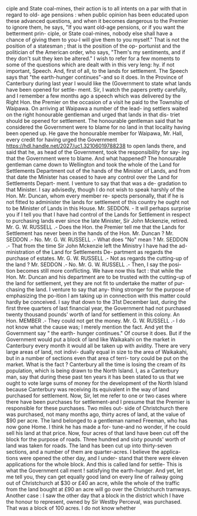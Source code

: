 ciple and State coal-mines, their action is to all intents on a par with that in regard to old- age pensions : when public opinion has been educated upon these advanced questions, and when it becomes dangerous to the Premier to ignore them, he says, "If you want old-age pensions, or if you want the betterment prin- ciple, or State coal-mines, nobody else shall have a chance of giving them to you-I will give them to you myself." That is not the position of a statesman ; that is the position of the op- portunist and the politician of the American order, who says, "Them's my sentiments, and if they don't suit they ken be altered." I wish to refer for a few moments to some of the questions which are dealt with in this very leng: hy. if not important, Speech. And, first of all, to the lands for settlement. The Speech says that "the earth-hunger continues"-and so it does. In the Province of Canterbury during last year I would like the (Government to state what lands have been opened for settle- ment. Sir, I watch the papers pretty carefully, and I remember a few months ago a speech which was delivered by the Right Hon. the Premier on the occasion of a visit he paid to the Township of Waipawa. On arriving at Waipawa a number of the lead- ing settlers waited on the right honourable gentleman and urged that lands in that dis- triet should be opened for settlement. The honourable gentleman said that he considered the Government were to blame for no land in that locality having been opened up. He gave the honourable member for Waipawa, Mr. Hall, every credit for having urged the Government https://hdl.handle.net/2027/uc1.32106019788238 to open lands there, and said that he, as head of the Government, took the responsibility for say- ing that the Government were to blame. And what happened? The honourable gentleman came down to Wellington and took the whole of the Land for Settlements Department out of the hands of the Minister of Lands, and from that date the Minister has ceased to have any control over the Land for Settlements Depart- ment. I venture to say that that was a de- gradation to that Minister. I say advisedly, though I do not wish to speak harshly of the Hon. Mr. Duncan, whom every member re- spects personally, that if he is not fitted to administer the lands for settlement of this country he ought not to be Minister of Lands in this House. Mr. SEDDON. - It will perhaps surprise you if I tell you that I have had control of the Lands for Settlement in respect to purchasing lands ever since the late Minister, Sir John Mckenzie, retired. Mr. G. W. RUSSELL .- Does the Hon. the Premier tell me that the Lands for Settlement has never been in the hands of the Hon. Mr. Duncan ? Mr. SEDDON .- No. Mr. G. W. RUSSELL .- What does "No" mean ? Mr. SEDDON .- That from the time Sir John Mckenzie left the Ministry I have had the ad- ministration of the Land for Settlements De- partment as regards the purchase of estates. Mr. G. W. RUSSELL .- Not as regards the cutting-up of the land ? Mr. SEDDON .- No. Mr. G. W. RUSSELL .- Then, I say the posi- tion becomes still more conflicting. We have now this fact : that while the Hon. Mr. Duncan and his department are to be trusted with the cutting-up of the land for settlement, yet they are not fit to undertake the matter of pur- chasing the land. I venture to say that any- thing stronger for the purpose of emphasizing the po-ition I am taking up in connection with this matter could hardly be conceived. I say that down to the 31st December last, during the first three quarters of last financial year, the Government had not purchased twenty thousand pounds' worth of land for settlement in this colony. An Hon. MEMBER .- They could not get the money. Mr. G. W. RUSSELL .- I do not know what the cause was; I merely mention the fact. And yet the Government say " the earth- hunger continues." Of course it does. But if the Government would put a block of land like Waikakahi on the market in Canterbury every month it would all be taken up with avidity. There are very large areas of land, not indivi- dually equal in size to the area of Waikakahi, but in a number of sections even that area cf terri- tory could be put on the market. What is the fact ? Canterbury all the time is losing the cream of its population, which is being drawn to the North Island. I, as a Canterbury man, say that during these past ten years it has been stated to us that we ought to vote large sums of money for the development of the North Island because Canterbury was receiving its equivalent in the way of land purchased for settlement. Now, Sir, let me refer to one or two cases where there have been purchases for settlement-and I presume that the Premier is responsible for these purchases. Two miles out- side of Christchurch there was purchased, not many months ago, thirty acres of land, at the value of $90 per acre. The land belonged to a gentleman named Freeman, who has now gone Home. I think he has made a for- tune-and no wonder, if he could sell his land at that price. Now, four acres of that land have been cut off the block for the purpose of roads. Three hundred and sixty pounds' worth of land was taken for roads. The land has been cut up into thirty-seven sections, and a number of them are quarter-acres. I believe the applica- tions were opened the other day, and I under- stand that there were eleven applications for the whole block. And this is called land for settle- This is what the Government call ment ! satisfying the earth-hunger. And yet, let me tell you, they can get equally good land on every line of railway going out of Christchurch at $30 or £40 an acre, while the whole of the traffic from the land bought at £90 an acre will go over the Christchurch tramways. Another case : I saw the other day that a block in the district which I have the honour to represent, owned by Sir Westby Perceval, was purchased. That was a block of 100 acres. I do not know whether 